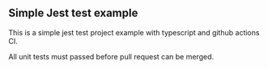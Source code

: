 ## Simple Jest test example

This is a simple jest test project example with typescript and github actions CI.

All unit tests must passed before pull request can be merged.

